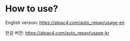 # How to use?

English version: https://alpac4.com/auto_repay/usage-en

한글 버전: https://alpac4.com/auto_repay/usage-kr
